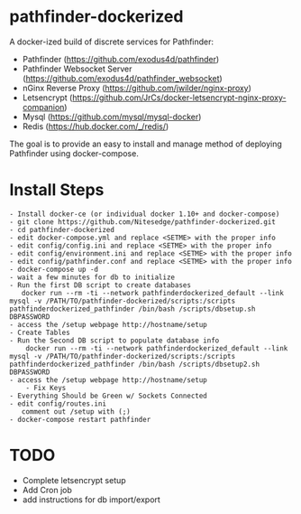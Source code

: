 # pathfinder-dockerized

A docker-ized build of discrete services for Pathfinder:
- Pathfinder (https://github.com/exodus4d/pathfinder)
- Pathfinder Websocket Server (https://github.com/exodus4d/pathfinder_websocket) 
- nGinx Reverse Proxy (https://github.com/jwilder/nginx-proxy)
- Letsencrypt (https://github.com/JrCs/docker-letsencrypt-nginx-proxy-companion)
- Mysql (https://github.com/mysql/mysql-docker)
- Redis (https://hub.docker.com/_/redis/)

The goal is to provide an easy to install and manage method of deploying Pathfinder using docker-compose.

# Install Steps
```
- Install docker-ce (or individual docker 1.10+ and docker-compose)
- git clone https://github.com/Nitesedge/pathfinder-dockerized.git
- cd pathfinder-dockerized
- edit docker-compose.yml and replace <SETME> with the proper info
- edit config/config.ini and replace <SETME> with the proper info
- edit config/environment.ini and replace <SETME> with the proper info
- edit config/pathfinder.conf and replace <SETME> with the proper info
- docker-compose up -d
- wait a few minutes for db to initialize
- Run the first DB script to create databases
   docker run --rm -ti --network pathfinderdockerized_default --link mysql -v /PATH/TO/pathfinder-dockerized/scripts:/scripts pathfinderdockerized_pathfinder /bin/bash /scripts/dbsetup.sh DBPASSWORD
- access the /setup webpage http://hostname/setup
- Create Tables
- Run the Second DB script to populate database info
    docker run --rm -ti --network pathfinderdockerized_default --link mysql -v /PATH/TO/pathfinder-dockerized/scripts:/scripts pathfinderdockerized_pathfinder /bin/bash /scripts/dbsetup2.sh DBPASSWORD
- access the /setup webpage http://hostname/setup
    - Fix Keys
- Everything Should be Green w/ Sockets Connected
- edit config/routes.ini
   comment out /setup with (;)
- docker-compose restart pathfinder
```

# TODO
- Complete letsencrypt setup
- Add Cron job
- add instructions for db import/export
